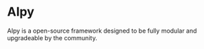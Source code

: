 # AIpy

AIpy is a open-source framework designed to be fully modular and upgradeable by the community. 

